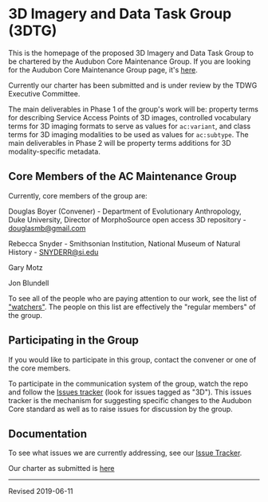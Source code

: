 # 3D Imagery and Data Task Group (3DTG)

This is the homepage of the proposed 3D Imagery and Data Task Group to be chartered by the Audubon Core Maintenance Group.  If you are looking for the Audubon Core Maintenance Group page, it's [here](https://github.com/tdwg/ac/blob/master/README.md).

Currently our charter has been submitted and is under review by the TDWG Executive Committee.

The main deliverables in Phase 1 of the group's work will be: property terms for describing Service Access Points of 3D images, controlled vocabulary terms for 3D imaging formats to serve as values for `ac:variant`, and class terms for 3D imaging modalities to be used as values for `ac:subtype`.  The main deliverables in Phase 2 will be property terms additions for 3D modality-specific metadata.  

## Core Members of the AC Maintenance Group

Currently, core members of the group are:

Douglas Boyer (Convener) - Department of Evolutionary Anthropology, Duke University, Director of MorphoSource open access 3D repository - [douglasmb@gmail.com](mailto:douglasmb@gmail.com)

Rebecca Snyder - Smithsonian Institution, National Museum of Natural History - [SNYDERR@si.edu](mailto:SNYDERR@si.edu)

Gary Motz

Jon Blundell

To see all of the people who are paying attention to our work, see the list of ["watchers"](https://github.com/tdwg/ac/watchers).  The people on this list are effectively the "regular members" of the group.

## Participating in the Group

If you would like to participate in this group, contact the convener or one of the core members.  

To participate in the communication system of the group, watch the repo and follow the [Issues tracker](https://github.com/tdwg/ac/issues) (look for issues tagged as "3D").  This issues tracker is the mechanism for suggesting specific changes to the Audubon Core standard as well as to raise issues for discussion by the group.

## Documentation

To see what issues we are currently addressing, see our [Issue Tracker](https://github.com/tdwg/ac/issues).  

Our charter as submitted is [here](https://github.com/tdwg/ac/blob/master/3d/charter_3d_task_group_of_audubon_core_2019-06-11.pdf)

---
Revised 2019-06-11
